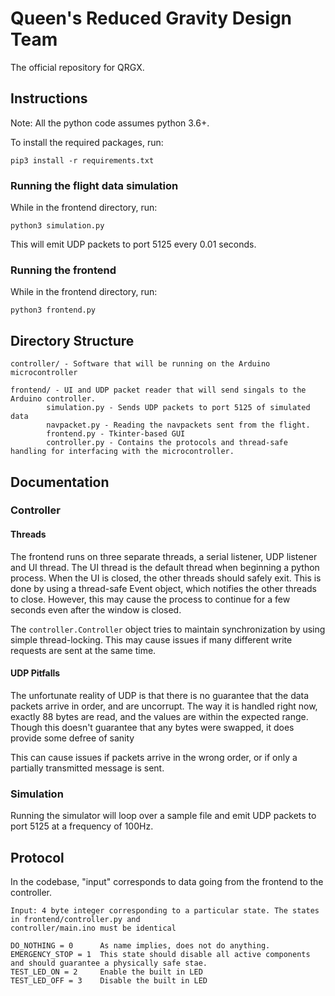 # Queen's Reduced Gravity Design Team

The official repository for QRGX.

## Instructions
Note: All the python code assumes python 3.6+.

To install the required packages, run:
```
pip3 install -r requirements.txt
```

### Running the flight data simulation
While in the frontend directory, run:
```
python3 simulation.py
```
This will emit UDP packets to port 5125 every 0.01 seconds.


### Running the frontend
While in the frontend directory, run:
```
python3 frontend.py
```

## Directory Structure
```
controller/ - Software that will be running on the Arduino microcontroller

frontend/ - UI and UDP packet reader that will send singals to the Arduino controller.
        simulation.py - Sends UDP packets to port 5125 of simulated data
        navpacket.py - Reading the navpackets sent from the flight.
        frontend.py - Tkinter-based GUI
        controller.py - Contains the protocols and thread-safe handling for interfacing with the microcontroller.
```

## Documentation
### Controller

#### Threads
The frontend runs on three separate threads, a serial listener, UDP listener and UI thread.
The UI thread is the default thread when beginning a python process. When the UI is closed,
the other threads should safely exit. This is done by using a thread-safe Event object, which
notifies the other threads to close. However, this may cause the process to continue for a few
seconds even after the window is closed.

The `controller.Controller` object tries to maintain synchronization by using simple thread-locking. This may
cause issues if many different write requests are sent at the same time.

#### UDP Pitfalls
The unfortunate reality of UDP is that there is no guarantee that the data packets arrive in order,
and are uncorrupt. The way it is handled right now, exactly 88 bytes are read, and the values are
within the expected range. Though this doesn't guarantee that any bytes were swapped, it does provide
some defree of sanity

This can cause issues if packets arrive in the wrong order, or if only a partially transmitted message is sent.

### Simulation
Running the simulator will loop over a sample file and emit UDP packets to port 5125
at a frequency of 100Hz.

## Protocol
In the codebase, "input" corresponds to data going from the frontend to the controller.

```
Input: 4 byte integer corresponding to a particular state. The states in frontend/controller.py and
controller/main.ino must be identical

DO_NOTHING = 0      As name implies, does not do anything.
EMERGENCY_STOP = 1  This state should disable all active components and should guarantee a physically safe stae.
TEST_LED_ON = 2     Enable the built in LED
TEST_LED_OFF = 3    Disable the built in LED
```
